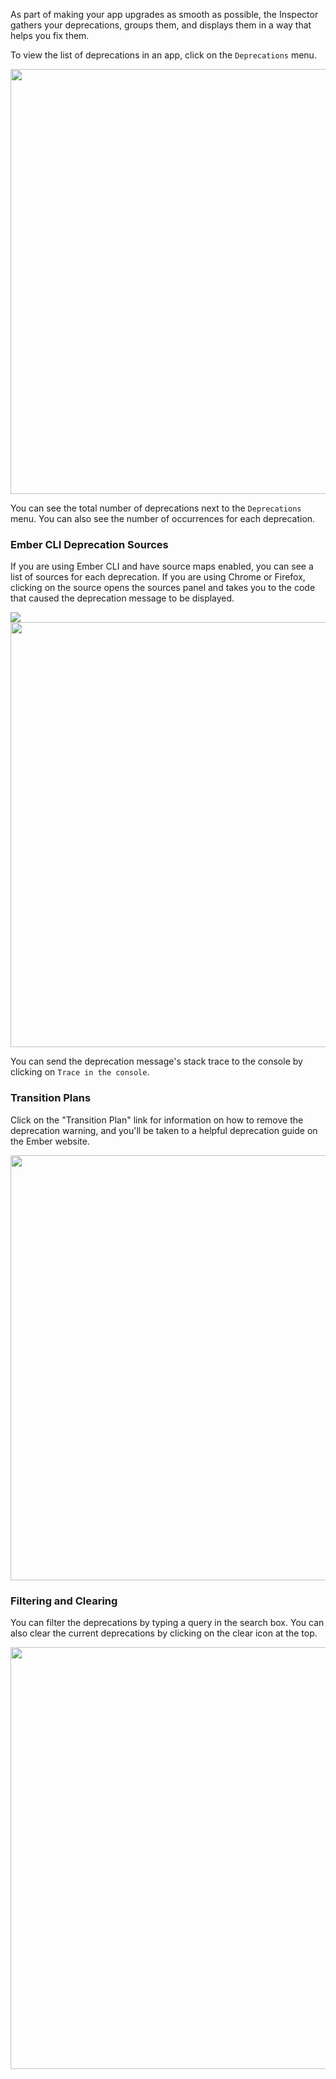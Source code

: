 As part of making your app upgrades as smooth as possible, the Inspector gathers your deprecations, groups them, and displays them in a
way that helps you fix them.

To view the list of deprecations in an app, click on the `Deprecations` menu.

<img src="/images/guides/ember-inspector/v4.3.4/deprecations-screenshot.png" width="680"/>

You can see the total number of deprecations next to the `Deprecations` menu.
You can also see the number of occurrences for each deprecation.

### Ember CLI Deprecation Sources

If you are using Ember CLI and have source maps enabled, you can see a
list of sources for each deprecation. If you are using Chrome or Firefox,
clicking on the source opens the sources panel and takes you to
the code that caused the deprecation message to be displayed.

<img src="/images/guides/ember-inspector/v4.3.4/deprecations-source.png" />

<img src="/images/guides/ember-inspector/v4.3.4/deprecations-sources-panel.png" width="680"/>

You can send the deprecation message's stack trace to the
console by clicking on `Trace in the console`.


### Transition Plans

Click on the "Transition Plan" link for information on how to remove the deprecation warning, and you'll be taken to a helpful deprecation guide on the Ember website.

<img src="/images/guides/ember-inspector/v4.3.4/deprecations-transition-plan.png" width="680" />


### Filtering and Clearing

You can filter the deprecations by typing a query in the search box.
You can also clear the current deprecations by clicking on the clear icon
at the top.

<img src="/images/guides/ember-inspector/v4.3.4/deprecations-toolbar.png"
width="675"/>
